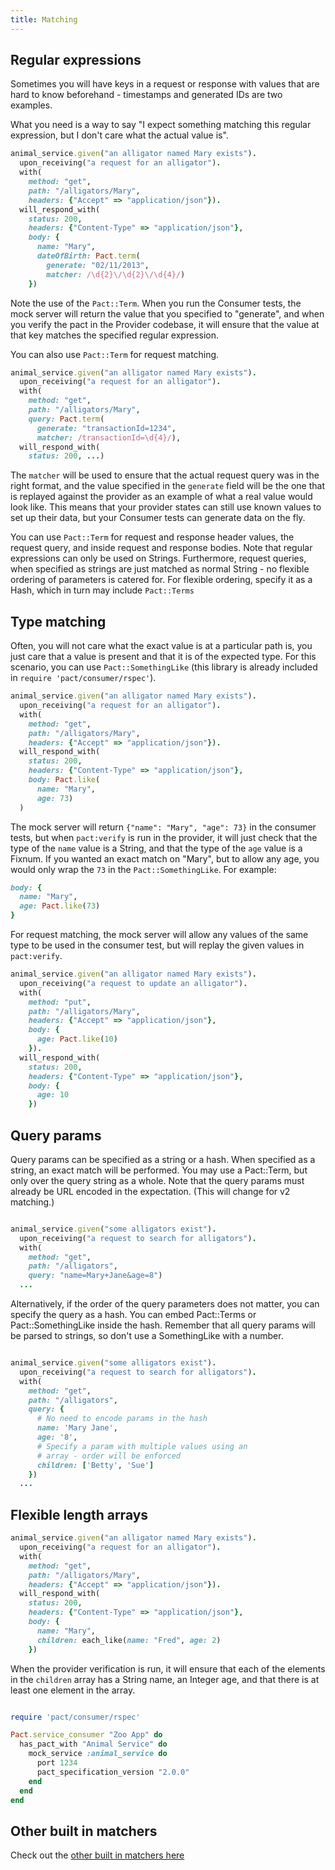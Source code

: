 ```yaml
---
title: Matching
---
```


## Regular expressions

Sometimes you will have keys in a request or response with values that are hard to know beforehand - timestamps and generated IDs are two examples.

What you need is a way to say "I expect something matching this regular expression, but I don't care what the actual value is".

```ruby
animal_service.given("an alligator named Mary exists").
  upon_receiving("a request for an alligator").
  with(
    method: "get",
    path: "/alligators/Mary",
    headers: {"Accept" => "application/json"}).
  will_respond_with(
    status: 200,
    headers: {"Content-Type" => "application/json"},
    body: {
      name: "Mary",
      dateOfBirth: Pact.term(
        generate: "02/11/2013",
        matcher: /\d{2}\/\d{2}\/\d{4}/)
    })
```

Note the use of the `Pact::Term`. When you run the Consumer tests, the mock server will return the value that you specified to "generate", and when you verify the pact in the Provider codebase, it will ensure that the value at that key matches the specified regular expression.

You can also use `Pact::Term` for request matching.

```ruby
animal_service.given("an alligator named Mary exists").
  upon_receiving("a request for an alligator").
  with(
    method: "get",
    path: "/alligators/Mary",
    query: Pact.term(
      generate: "transactionId=1234",
      matcher: /transactionId=\d{4}/),
  will_respond_with(
    status: 200, ...)
```

The `matcher` will be used to ensure that the actual request query was in the right format, and the value specified in the `generate` field will be the one that is replayed against the provider as an example of what a real value would look like. This means that your provider states can still use known values to set up their data, but your Consumer tests can generate data on the fly.

You can use `Pact::Term` for request and response header values, the request query, and inside request and response bodies. Note that regular expressions can only be used on Strings. Furthermore, request queries, when specified as strings are just matched as normal String - no flexible ordering of parameters is catered for. For flexible ordering, specify it as a Hash, which in turn may include `Pact::Terms`

## Type matching

Often, you will not care what the exact value is at a particular path is, you just care that a value is present and that it is of the expected type. For this scenario, you can use `Pact::SomethingLike` (this library is already included in `require 'pact/consumer/rspec'`).

```ruby
animal_service.given("an alligator named Mary exists").
  upon_receiving("a request for an alligator").
  with(
    method: "get",
    path: "/alligators/Mary",
    headers: {"Accept" => "application/json"}).
  will_respond_with(
    status: 200,
    headers: {"Content-Type" => "application/json"},
    body: Pact.like(
      name: "Mary",
      age: 73)
  )
```

The mock server will return `{"name": "Mary", "age": 73}` in the consumer tests, but when `pact:verify` is run in the provider, it will just check that the type of the `name` value is a String, and that the type of the `age` value is a Fixnum. If you wanted an exact match on "Mary", but to allow any age, you would only wrap the `73` in the `Pact::SomethingLike`. For example:

```ruby
body: {
  name: "Mary",
  age: Pact.like(73)
}
```

For request matching, the mock server will allow any values of the same type to be used in the consumer test, but will replay the given values in `pact:verify`.

```ruby
animal_service.given("an alligator named Mary exists").
  upon_receiving("a request to update an alligator").
  with(
    method: "put",
    path: "/alligators/Mary",
    headers: {"Accept" => "application/json"},
    body: {
      age: Pact.like(10)
    }).
  will_respond_with(
    status: 200,
    headers: {"Content-Type" => "application/json"},
    body: {
      age: 10
    })
```

## Query params

Query params can be specified as a string or a hash.
When specified as a string, an exact match will be performed. You may use a Pact::Term, but only over the query string as a whole. Note that the query params must already be URL encoded in the expectation. (This will change for v2 matching.)

```ruby

animal_service.given("some alligators exist").
  upon_receiving("a request to search for alligators").
  with(
    method: "get",
    path: "/alligators",
    query: "name=Mary+Jane&age=8")
  ...

```

Alternatively, if the order of the query parameters does not matter, you can specify the query as a hash. You can embed Pact::Terms or Pact::SomethingLike inside the hash. Remember that all query params will be parsed to strings, so don't use a SomethingLike with a number.

```ruby

animal_service.given("some alligators exist").
  upon_receiving("a request to search for alligators").
  with(
    method: "get",
    path: "/alligators",
    query: {
      # No need to encode params in the hash
      name: 'Mary Jane',
      age: '8',
      # Specify a param with multiple values using an
      # array - order will be enforced
      children: ['Betty', 'Sue']
    })
  ...

```

## Flexible length arrays

```ruby
animal_service.given("an alligator named Mary exists").
  upon_receiving("a request for an alligator").
  with(
    method: "get",
    path: "/alligators/Mary",
    headers: {"Accept" => "application/json"}).
  will_respond_with(
    status: 200,
    headers: {"Content-Type" => "application/json"},
    body: {
      name: "Mary",
      children: each_like(name: "Fred", age: 2)
    })
```

When the provider verification is run, it will ensure that each of the elements in the `children` array has a String name, an Integer age, and that there is at least one element in the array.

```ruby

require 'pact/consumer/rspec'

Pact.service_consumer "Zoo App" do
  has_pact_with "Animal Service" do
    mock_service :animal_service do
      port 1234
      pact_specification_version "2.0.0"
    end
  end
end
```

## Other built in matchers

Check out the [other built in matchers here](https://github.com/pact-foundation/pact-support/blob/master/lib/pact/helpers.rb)


[pact-provider-proxy]: https://github.com/pact-foundation/pact-provider-proxy
